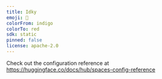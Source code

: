```yaml
---
title: Idky
emoji: 🐨
colorFrom: indigo
colorTo: red
sdk: static
pinned: false
license: apache-2.0
---
```


Check out the configuration reference at https://huggingface.co/docs/hub/spaces-config-reference
